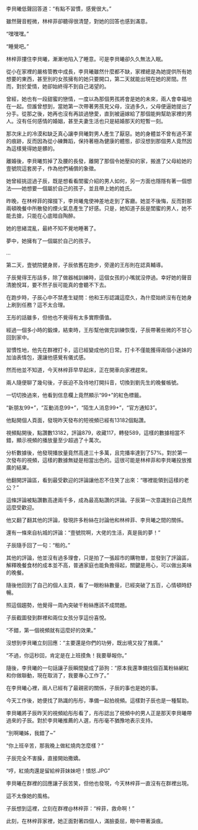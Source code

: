 李貝曦低聲回答道：“有點不習慣，感覺很大。”

雖然聲音輕微，林梓菲卻聽得很清楚，對她的回答也感到滿意。

“嘿嘿嘿。”

“睡覺吧。”

林梓菲摟住李貝曦，漸漸地陷入了睡意。可是李貝曦卻久久無法入眠。

從小在家裡的嚴格管教中成長，李貝曦雖然什麼都不缺，家裡總是為她提供所有她想要的東西，甚至別的女孩擁有的她只要開口，第二天就能出現在她的房間。然而，對於愛情，她卻始終得不到自己渴望的。

曾經，她也有一段甜蜜的戀情，一度以為那個男孩將會是她的未來，兩人會幸福地在一起。但誰曾想到，當她第一次帶著男孩見父母，沒過多久，父母便逼她提出了分手。從那之後，她再也沒有再談過戀愛，直到被逼嫁給了那個能夠幫助家裡的男人。沒有任何感情的婚姻，甚至夫妻生活也只是結婚那天的短暫一刻。

那次床上的冷漠和缺乏真心讓李貝曦對男人產生了厭惡。她的身體並不曾有過不潔的痕跡，反而因為從小練舞蹈，保持著極為健康的體態，卻沒想到那個男人竟然因為這樣覺得她是髒的。

離婚後，李貝曦剪掉了及腰的長發，離開了那個令她壓抑的家，搬進了父母給她的壹號院這套房子，作為他們補償的象徵。

她曾經挑逗過子辰，既是想看看閨蜜介紹的男人如何，另一方面也隱隱有著一個想法——她想要一個屬於自己的孩子，並且帶上她的姓氏。

昨晚，在林梓菲的撺掇下，李貝曦鬼使神差地走到了客廳。她並不後悔，反而對那兩頓晚餐中所散發的煙火氣息產生了好感。只是，她知道子辰是閨蜜的男人，她不能去搶，只能在心底暗自陶醉。

她的思緒混亂，最終不知不覺地睡著了。

夢中，她擁有了一個屬於自己的孩子。

...

第二天，壹號院健身房，子辰依舊在跑步，旁邊的王彤則在認真輔導。

子辰覺得王彤話多，除了做器械訓練時，這個女孩的小嘴就沒停過。幸好她的聲音清脆悅耳，要不然子辰可能真的會聽不下去。

在跑步時，子辰心中不禁產生疑問：他和王彤認識這麼久，為什麼始終沒有在她身上刷到任務？這不太合理。

王彤的話雖多，但他也不覺得有太多實際價值。

經過一個多小時的鍛煉，結束時，王彤幫他做完訓練恢復，子辰帶著些微的不甘心回到家中。

習慣性地，他先在群裡打卡，這已經變成他的日常。打卡不僅能獲得兩個小迷妹的加油表情包，還讓他感覺有儀式感。

然而他並不知道，今天林梓菲早早起床，正在開車向家裡趕來。

兩人隨便聊了幾句後，子辰迫不及待地打開抖音，切換到劉先生的晚餐帳號。

一切切換過來，他看到信息欄上竟然顯示“99+”的紅色標籤。

“新朋友99+”，“互動消息99+”，“陌生人消息99+”，“官方通知3”。

他點開個人頁面，發現昨天發布的短視頻已經有13182個點讚。

視頻點開後，點讚數13182，評論879，收藏117，轉發589，這樣的數據相當不錯，顯示視頻的播放量至少超過了十萬次。

分析數據後，他發現播放量竟然高達三十多萬，且完播率達到了57%。對於第一次發布的視頻，這樣的數據無疑是相當出色的。這很可能是林梓菲和李貝曦投放推廣的結果。

他翻開評論區，看到最受歡迎的評論讓他忍不住笑了出來：“哪裡能領到這樣的老公？”

這條評論被點讚數高達兩千多，成為最高點讚的評論。子辰第一次意識到自己竟然這麼受歡迎。

他又翻了翻其他的評論，發現許多粉絲在討論他和林梓菲、李貝曦之間的關係。

還有一條來自杭城的評論：“壹號院啊，大佬的生活，真是我的夢！”

子辰隨手回了一句：“租的。”

其他的評論，他並沒有過多理會，只是拍了一張超市的購物單，並發到了評論區，解釋晚餐食材的成本並不高，普通家庭也能負擔得起，關鍵是用心，可以做出美味的晚餐。

隨後他回到了自己的個人主頁，看了一眼粉絲數量，已經突破了五百，心情頓時舒暢。

照這個趨勢，他覺得一周內突破千粉絲應該不成問題。

子辰截圖發到群裡和兩位女孩分享這份喜悅。

“不錯，第一個視頻就有這麼好的效果。”

沒想到李貝曦立刻回應：“主要還是你們的功勞，既出境又投了推廣。”

“不過，你這秒回，肯定是在上班摸魚！我要舉報你。”

隨後，李貝曦的一句話讓子辰瞬間變成了舔狗：“原本我還準備找個百萬粉絲網紅和你做聯動，現在取消了，我要專心工作了。”

在李貝曦心裡，兩人已經有了最親密的關係，子辰的事也是她的事。

今天工作後，她便找了熟識的彤彤，準備一起拍視頻。這樣對子辰也是一種幫助。

李貝曦將子辰昨天的視頻給彤彤看了，彤彤認出了視頻中的男人正是那天李貝曦帶過來的子辰。對於李貝曦推薦的人選，彤彤毫不猶豫地表示支持。

“別啊曦姊，我錯了~”

“你上班辛苦，那我晚上做紅燒肉怎麼樣？”

子辰完全不害臊，直接開始撒嬌。

“哼，紅燒肉還是留給梓菲妹妹吧！憤怒.JPG”

李貝曦在群裡的回應讓子辰苦笑，但他也發現，今天林梓菲一直沒有在群裡出現。

這不太像她的風格。

子辰想到這裡，立刻在群裡@林梓菲：“梓菲，救命啊！”

此刻，在林梓菲家裡，她正面對著四個人，滿臉委屈，眼中帶著淚痕。